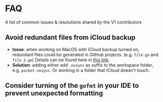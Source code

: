 # FAQ

A list of common issues & resolutions shared by the V1 contributors

## Avoid redundant files from iCloud backup

* **Issue**: when working on MacOS with iCloud backup turned on, redundant files could be generated in GitHub projects. (e.g. `file.go` and `file 2.go`) Details can be found here in [this link](https://stackoverflow.com/a/62387243). 
* **Solution**: adding either add `.nosync` as suffix to the workspace folder, e.g. `pocket.nosync`. Or working in a folder that iCloud doesn't touch.

## Consider turning of the `gofmt` in your IDE to prevent unexpected formatting